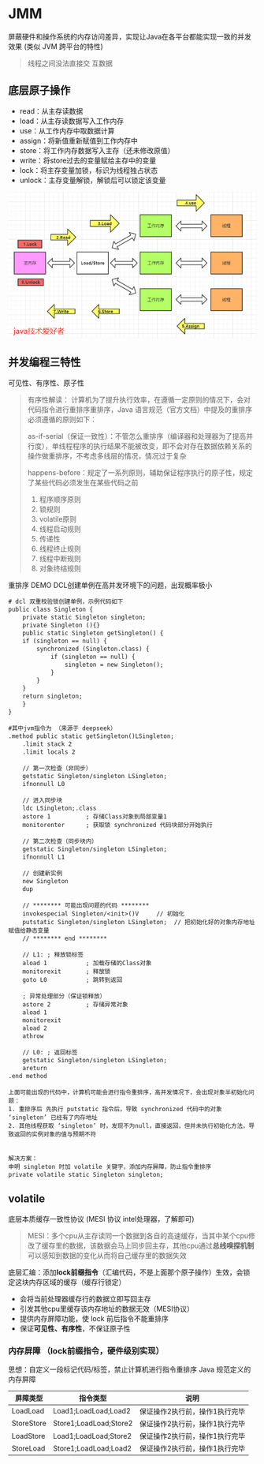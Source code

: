 # JMM
屏蔽硬件和操作系统的内存访问差异，实现让Java在各平台都能实现一致的并发效果 (类似 JVM 跨平台的特性)
> 线程之间没法直接交 互数据 
## 底层原子操作
- read：从主存读数据
- load：从主存读数据写入工作内存
- use：从工作内存中取数据计算
- assign：将新值重新赋值到工作内存中
- store：将工作内存数据写入主存（还未修改原值）
- write：将store过去的变量赋给主存中的变量
- lock：将主存变量加锁，标识为线程独占状态
- unlock：主存变量解锁，解锁后可以锁定该变量

![Img](/Java/JMM/JMM_model.png)


## 并发编程三特性
可见性、有序性、原子性 
> 有序性解读：
> 计算机为了提升执行效率，在遵循一定原则的情况下，会对代码指令进行重排序重排序，Java 语言规范（官方文档）中提及的重排序必须遵循的原则如下：
> 
> as-if-serial（保证一致性）：不管怎么重排序（编译器和处理器为了提高并行度），单线程程序的执行结果不能被改变，即不会对存在数据依赖关系的操作做重排序，不考虑多线层的情况，情况过于复杂
> 
> happens-before：规定了一系列原则，辅助保证程序执行的原子性，规定了某些代码必须发生在某些代码之前
> 1. 程序顺序原则
> 2. 锁规则
> 3. volatile原则
> 4. 线程启动规则
> 5. 传递性
> 6. 线程终止规则
> 7. 线程中断规则
> 8. 对象终结规则

重排序 DEMO
DCL创建单例在高并发环境下的问题，出现概率极小

    # dcl 双重校验锁创建单例，示例代码如下
    public class Singleton {  
        private static Singleton singleton;  
        private Singleton (){}  
        public static Singleton getSingleton() {  
        if (singleton == null) {  
            synchronized (Singleton.class) {  
                if (singleton == null) {  
                    singleton = new Singleton();  
                }  
            }  
        }  
        return singleton;  
        }  
    }

    #其中jvm指令为 （来源于 deepseek）
    .method public static getSingleton()LSingleton;
        .limit stack 2
        .limit locals 2

        // 第一次检查（非同步）
        getstatic Singleton/singleton LSingleton;
        ifnonnull L0

        // 进入同步块
        ldc LSingleton;.class
        astore 1          ; 存储Class对象到局部变量1
        monitorenter      ; 获取锁 synchronized 代码块部分开始执行

        // 第二次检查（同步块内）
        getstatic Singleton/singleton LSingleton;
        ifnonnull L1

        // 创建新实例
        new Singleton
        dup

        // ******** 可能出现问题的代码 ********
        invokespecial Singleton/<init>()V     // 初始化
        putstatic Singleton/singleton LSingleton;  // 把初始化好的对象内存地址赋值给静态变量
        // ******** end ********

        // L1: ; 释放锁标签
        aload 1           ; 加载存储的Class对象
        monitorexit       ; 释放锁
        goto L0           ; 跳转到返回

        ; 异常处理部分（保证锁释放）
        astore 2          ; 存储异常对象
        aload 1
        monitorexit
        aload 2
        athrow

        // L0: ; 返回标签
        getstatic Singleton/singleton LSingleton;
        areturn
    .end method

    上面可能出现的代码中，计算机可能会进行指令重排序，高并发情况下，会出现对象半初始化问题：
    1. 重排序后 先执行 putstatic 指令后，导致 synchronized 代码中的对象 ‘singleton’ 已经有了内存地址
    2. 其他线程获取 ‘singleton’ 时，发现不为null，直接返回，但并未执行初始化方法，导致返回的实例对象的值与预期不符


    解决方案：
    申明 singleton 时加 volatile 关键字，添加内存屏障，防止指令重排序
    private volatile static Singleton singleton; 

## volatile
 底层本质缓存一致性协议 (MESI 协议 intel处理器，了解即可)
 > MESI：多个cpu从主存读同一个数据到各自的高速缓存，当其中某个cpu修改了缓存里的数据，该数据会马上同步回主存，其他cpu通过**总线嗅探机制**可以感知到数据的变化从而将自己缓存里的数据失效

底层汇编：添加**lock前缀指令**（汇编代码，不是上面那个原子操作）生效，会锁定这块内存区域的缓存（缓存行锁定）

- 会将当前处理器缓存行的数据立即写回主存
- 引发其他cpu里缓存该内存地址的数据无效（MESI协议）
- 提供内存屏障功能，使 lock 前后指令不能重排序
- 保证**可见性、有序性**，不保证原子性

### 内存屏障 （lock前缀指令，硬件级别实现）
思想：自定义一段标记代码/标签，禁止计算机进行指令重排序
Java 规范定义的内存屏障

| 屏障类型 | 指令类型 | 说明 |
| -- | -- | -- |
| LoadLoad | Load1;LoadLoad;Load2 | 保证操作2执行前，操作1执行完毕 |
| StoreStore | Store1;LoadLoad;Store2 | 保证操作2执行前，操作1执行完毕 |
| LoadStore | Load1;LoadLoad;Store2 | 保证操作2执行前，操作1执行完毕 |
| StoreLoad | Store1;LoadLoad;Load2 | 保证操作2执行前，操作1执行完毕 |




